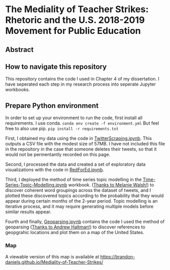 # The Mediality of Teacher Strikes: Rhetoric and the U.S. 2018-2019 Movement for Public Education
## Abstract

## How to navigate this repository
This repository contains the code I used in Chapter 4 of my dissertation. I have seperated each step in my research process into seperate Jupyter workbooks. 

## Prepare Python environment 
In order to set up your environment to run the code, first install all requirements. I use conda. 
`
conda env create -f environment.yml
`
But feel free to also use pip.
`
pip install -r requirements.txt
`

First, I obtained my data using the code in [TwitterScraping.ipynb](https://github.com/brandon-daniels/Mediality-of-Teacher-Strikes/blob/main/TwitterScraping.ipynb). This outputs a CSV file with the modest size of 57MB. I have not included this file in the repository in the case that someone deletes their tweets, so that it would not be permentantly recorded on this page. 

Second, I processed the data and created a set of exploratory data visualizations with the code in [RedForEd.ipynb](https://github.com/brandon-daniels/Mediality-of-Teacher-Strikes/blob/main/RedforEd.ipynb). 

Third, I deployed the method of time series topic modelling in the [Time-Series-Topic-Modelling.ipynb](https://github.com/brandon-daniels/Mediality-of-Teacher-Strikes/blob/main/Time-Series-Modelling.ipynb) workbook. ([Thanks to Melanie Walsh!](https://melaniewalsh.github.io/Intro-Cultural-Analytics/05-Text-Analysis/11-Topic-Modeling-Time-Series.html)) to discover coherent word groupings across the dataset of tweets, and I plotted these discovered topics according to the probability that they would appear during certain months of the 2-year period. Topic modelling is an iterative process, and it may require generating multiple models before similar results appear. 

Fourth and finally, [Geoparsing.ipynb](https://github.com/brandon-daniels/Mediality-of-Teacher-Strikes/blob/main/Geoparsing.ipynb) contains the code I used the method of geoparsing ([Thanks to Andrew Haltman!](https://github.com/openeventdata/mordecai)) to discover references to geopgrahic locations and plot them on a map of the United States. 
### Map
A viewable version of this map is available at https://brandon-daniels.github.io/Mediality-of-Teacher-Strikes/
